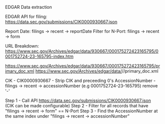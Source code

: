 EDGAR Data extraction

EDGAR API for filing:
https://data.sec.gov/submissions/CIK0000930667.json

Report Date: filings -> recent -> reportDate
Filter for N-Port: filings -> recent -> form

URL Breakdown:
https://www.sec.gov/Archives/edgar/data/930667/000175272423165795/0001752724-23-165795-index.htm

https://www.sec.gov/Archives/edgar/data/930667/000175272423165795/primary_doc.xml
https://www.sec.gov/Archives/edgar/data/<CIK>/<AccessionNumber>/primary_doc.xml

CIK - CIK0000930667 - Strip CIK and preceeding 0's
AccessionNumber - filings -> recent -> accessionNumber (e.g 0001752724-23-165795) remove '-'


Step 1 - Call API https://data.sec.gov/submissions/CIK0000930667.json (CIK can be made configurable)
Step 2 - Filter for all records that have "filings -> recent -> form" == N-Port
Step 3 - Find the AccessionNumber at the same index under "filings -> recent -> accessionNumber"